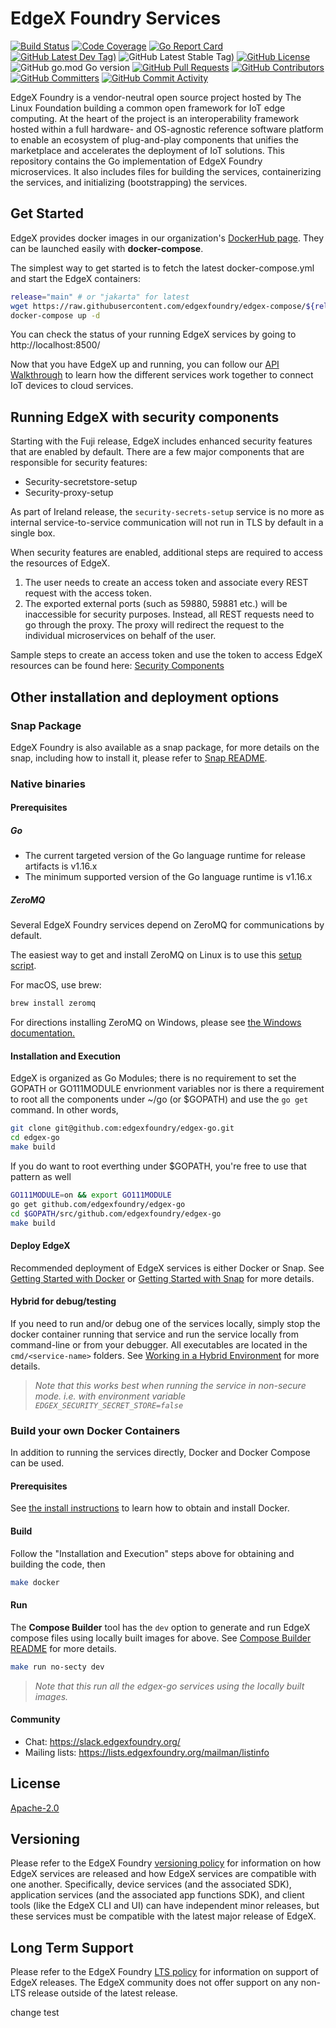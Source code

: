 # EdgeX Foundry Services
[![Build Status](https://jenkins.edgexfoundry.org/view/EdgeX%20Foundry%20Project/job/edgexfoundry/job/edgex-go/job/main/badge/icon)](https://jenkins.edgexfoundry.org/view/EdgeX%20Foundry%20Project/job/edgexfoundry/job/edgex-go/job/main/) [![Code Coverage](https://codecov.io/gh/edgexfoundry/edgex-go/branch/main/graph/badge.svg?token=Y3mpessZqk)](https://codecov.io/gh/edgexfoundry/edgex-go) [![Go Report Card](https://goreportcard.com/badge/github.com/edgexfoundry/edgex-go)](https://goreportcard.com/report/github.com/edgexfoundry/edgex-go) [![GitHub Latest Dev Tag)](https://img.shields.io/github/v/tag/edgexfoundry/edgex-go?include_prereleases&sort=semver&label=latest-dev)](https://github.com/edgexfoundry/edgex-go/tags) ![GitHub Latest Stable Tag)](https://img.shields.io/github/v/tag/edgexfoundry/edgex-go?sort=semver&label=latest-stable) [![GitHub License](https://img.shields.io/github/license/edgexfoundry/edgex-go)](https://choosealicense.com/licenses/apache-2.0/) ![GitHub go.mod Go version](https://img.shields.io/github/go-mod/go-version/edgexfoundry/edgex-go) [![GitHub Pull Requests](https://img.shields.io/github/issues-pr-raw/edgexfoundry/edgex-go)](https://github.com/edgexfoundry/edgex-go/pulls) [![GitHub Contributors](https://img.shields.io/github/contributors/edgexfoundry/edgex-go)](https://github.com/edgexfoundry/edgex-go/contributors) [![GitHub Committers](https://img.shields.io/badge/team-committers-green)](https://github.com/orgs/edgexfoundry/teams/edgex-go-committers/members) [![GitHub Commit Activity](https://img.shields.io/github/commit-activity/m/edgexfoundry/edgex-go)](https://github.com/edgexfoundry/edgex-go/commits)


EdgeX Foundry is a vendor-neutral open source project hosted by The Linux Foundation building a common open framework for IoT edge computing.  At the heart of the project is an interoperability framework hosted within a full hardware- and OS-agnostic reference software platform to enable an ecosystem of plug-and-play components that unifies the marketplace and accelerates the deployment of IoT solutions.  This repository contains the Go implementation of EdgeX Foundry microservices.  It also includes files for building the services, containerizing the services, and initializing (bootstrapping) the services.

## Get Started

EdgeX provides docker images in our organization's [DockerHub page](https://hub.docker.com/u/edgexfoundry/).
They can be launched easily with **docker-compose**.

The simplest way to get started is to fetch the latest docker-compose.yml and start the EdgeX containers:

```sh
release="main" # or "jakarta" for latest
wget https://raw.githubusercontent.com/edgexfoundry/edgex-compose/${release}/docker-compose.yml
docker-compose up -d
```

You can check the status of your running EdgeX services by going to http://localhost:8500/

Now that you have EdgeX up and running, you can follow our [API Walkthrough](https://docs.edgexfoundry.org/2.1/walk-through/Ch-Walkthrough/) to learn how the different services work together to connect IoT devices to cloud services.

## Running EdgeX with security components

Starting with the Fuji release, EdgeX includes enhanced security features that are enabled by default. There are a few major components that are responsible for security
features: 

- Security-secretstore-setup
- Security-proxy-setup

As part of Ireland release, the `security-secrets-setup` service is no more as internal service-to-service communication will not run in TLS by default in a single box.

When security features are enabled, additional steps are required to access the resources of EdgeX.

1. The user needs to create an access token and associate every REST request with the access token. 
2. The exported external ports (such as 59880, 59881 etc.) will be inaccessible for security purposes. Instead, all REST requests need to go through the proxy. The proxy will redirect the request to the individual microservices on behalf of the user.

Sample steps to create an access token and use the token to access EdgeX resources can be found here: [Security Components](SECURITY.md)

## Other installation and deployment options

### Snap Package

EdgeX Foundry is also available as a snap package, for more details
on the snap, including how to install it, please refer to [Snap README](https://github.com/edgexfoundry/edgex-go/blob/jakarta/snap/README.md).

### Native binaries

#### Prerequisites

##### Go

- The current targeted version of the Go language runtime for release artifacts is v1.16.x
- The minimum supported version of the Go language runtime is v1.16.x

##### ZeroMQ

Several EdgeX Foundry services depend on ZeroMQ for communications by default.

The easiest way to get and install ZeroMQ on Linux is to use this [setup script](https://gist.github.com/katopz/8b766a5cb0ca96c816658e9407e83d00).

For macOS, use brew:

```sh
brew install zeromq
```

For directions installing ZeroMQ on Windows, please see [the Windows documentation.](ZMQWindows.md)

#### Installation and Execution

EdgeX is organized as Go Modules; there is no requirement to set the GOPATH or
GO111MODULE envrionment variables nor is there a requirement to root all the components under ~/go
(or $GOPATH) and use the `go get` command. In other words,

```sh
git clone git@github.com:edgexfoundry/edgex-go.git
cd edgex-go
make build
```

If you do want to root everthing under $GOPATH, you're free to use that pattern as well

```sh
GO111MODULE=on && export GO111MODULE
go get github.com/edgexfoundry/edgex-go
cd $GOPATH/src/github.com/edgexfoundry/edgex-go
make build
```

#### Deploy EdgeX

Recommended deployment of EdgeX services is either Docker or Snap. See [Getting Started with Docker](https://docs.edgexfoundry.org/2.1/getting-started/Ch-GettingStartedUsers/) or [Getting Started with Snap](https://docs.edgexfoundry.org/2.1/getting-started/Ch-GettingStartedSnapUsers/) for more details. 

#### Hybrid for debug/testing

If you need to run and/or debug one of the services locally, simply stop the docker container running that service and run the service locally from command-line or from your debugger. All executables are located in the `cmd/<service-name>` folders. See [Working in a Hybrid Environment](https://docs.edgexfoundry.org/2.1/getting-started/Ch-GettingStartedHybrid/) for more details.

> *Note that this works best when running the service in non-secure mode. i.e. with environment variable `EDGEX_SECURITY_SECRET_STORE=false`*

### Build your own Docker Containers

In addition to running the services directly, Docker and Docker Compose can be used.

#### Prerequisites

See [the install instructions](https://docs.docker.com/install/) to learn how to obtain and install Docker.

#### Build

Follow the "Installation and Execution" steps above for obtaining and building the code, then

```sh
make docker 
```

#### Run 

The **Compose Builder** tool has the `dev` option to generate and run EdgeX compose files using locally built images for above. See [Compose Builder README](https://github.com/edgexfoundry/edgex-compose/tree/main/compose-builder#readme) for more details.

```bash
make run no-secty dev
```

> *Note that this run all the edgex-go services using the locally built images.*

#### Community

- Chat: <https://slack.edgexfoundry.org/>
- Mailing lists: https://lists.edgexfoundry.org/mailman/listinfo

## License

[Apache-2.0](LICENSE)

## Versioning

Please refer to the EdgeX Foundry [versioning policy](https://wiki.edgexfoundry.org/pages/viewpage.action?pageId=21823969) for information on how EdgeX services are released and how EdgeX services are compatible with one another.  Specifically, device services (and the associated SDK), application services (and the associated app functions SDK), and client tools (like the EdgeX CLI and UI) can have independent minor releases, but these services must be compatible with the latest major release of EdgeX.

## Long Term Support

Please refer to the EdgeX Foundry [LTS policy](https://wiki.edgexfoundry.org/pages/viewpage.action?pageId=69173332) for information on support of EdgeX releases. The EdgeX community does not offer support on any non-LTS release outside of the latest release.

change test
